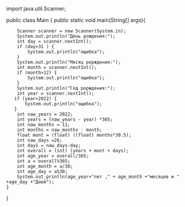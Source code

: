 import java.util.Scanner;

public class Main {
    public static void main(String[] args){


        Scanner scanner = new Scanner(System.in);
        System.out.println("День рождения:");
        int day = scanner.nextInt();
        if (day>31 ) {
            System.out.println("ощибка");
        }
        System.out.println("Месяц рорждения:");
        int month = scanner.nextInt();
        if (month>12) {
            System.out.println("ощибка");
        }
        System.out.println("Год рорждения:");
        int year = scanner.nextInt();
       if (year>2022) {
           System.out.println("ощибка");
       }
        int naw_years = 2022;
        int years = (naw_years - year) *365;
        int naw_months = 11;
        int months = naw_months - month;
        float mont = (float) ((float) months*30.5);
        int naw_days =26;
        int days = naw_days-day;
        int overall = (int) (years + mont + days);
        int age_year = overall/365;
        int a = overall%365;
        int age_month = a/30;
        int age_day = a%30;
        System.out.println(age_year+"лет ," + age_month +"месяцев и " +age_day +"Дней");
    }

}
